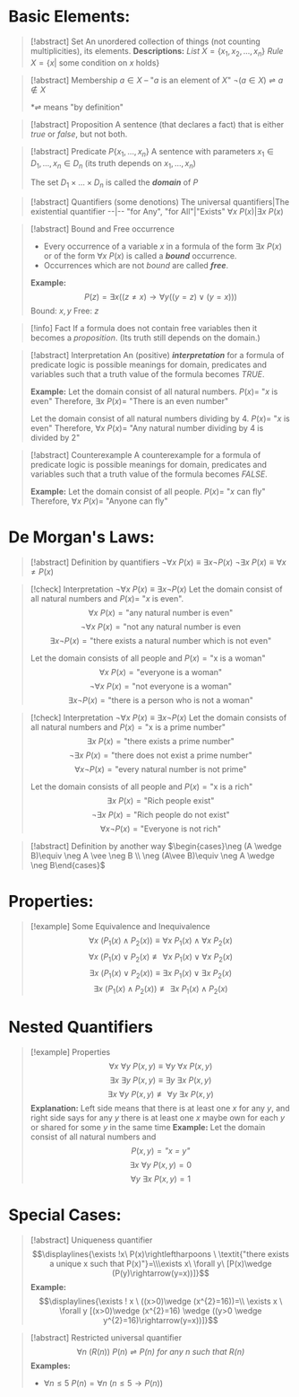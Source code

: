 # Basic Elements:

> [!abstract] Set
> An unordered  collection of things (not counting multiplicities), its elements.
> **Descriptions:**
> *List* $X = \{x_{1},x_{2},...,x_{n}\}$
> *Rule* $X= \{x|$ some condition on $x$ holds$\}$

> [!abstract] Membership
> $a\in X$ – "$a$ is an element of $X$"
> $\neg(a\in X)\rightleftharpoons a \notin X$
> 
> *$\rightleftharpoons$ means "by definition" 

>[!abstract] Proposition
>A sentence (that declares a fact) that is either *true* or *false*, but not both.

>[!abstract] Predicate $P\{x_1,...,x_{n}\}$
>A sentence with parameters $x_{1} \in D_{1},...,x_{n}\in D_{n}$ (its truth depends on $x_1,...,x_n$)
>
>The set $D_{1}\times ... \times D_{n}$ is called the ***domain*** of $P$

>[!abstract] Quantifiers (some denotions)
>The universal quantifiers|The existential quantifier
>--|--
>"for Any", "for All"|"Exists" 
>$\forall x\ P(x)$|$\exists x \ P(x)$

>[!abstract] Bound and Free occurrence
>- Every occurrence of a variable $x$ in a formula of the form $\exists x \ P(x)$ or of the form $\forall x \ P(x)$ is called a ***bound*** occurrence.
>- Occurrences which are not *bound* are called ***free***.  
>  
>  **Example:**
>  $$P(z)=\exists x ((z\neq x)\rightarrow \forall y((y=z)\vee (y=x)))$$ 
>  Bound: $x,y$
>  Free: $z$

>[!info] Fact
>If a formula does not contain free variables then it becomes a *proposition*. (Its truth still depends on the domain.)

> [!abstract] Interpretation
> An (positive) ***interpretation*** for a formula of predicate logic is possible meanings for domain, predicates and variables such that a truth value of the formula becomes *TRUE*.
> 
> **Example:**
> Let the domain consist of all natural numbers.
> $P(x)=$ "$x$ is even"
> Therefore, $\exists x \ P(x) =$ "There is an even number"  
> 
> Let the domain consist of all natural numbers dividing by 4.
> $P(x) =$ "$x$ is even"
> Therefore, $\forall x\ P(x) =$ "Any natural number dividing by 4 is divided by 2"
> 

>[!abstract] Counterexample
>A counterexample for a formula of predicate logic is possible meanings for domain, predicates and variables such that a truth value of the formula becomes *FALSE*.
>
>**Example:**
>Let the domain consist of all people.
>$P(x) =$ "$x$ can fly"
>Therefore, $\forall x \ P(x) =$ "Anyone can fly"

# De Morgan's Laws:

>[!abstract] Definition by quantifiers
>$\neg \forall x \ P(x)\equiv \exists x \neg P(x)$
>$\neg \exists x \ P(x) \equiv \forall x \neq P(x)$

>[!check]  Interpretation $\neg \forall x \ P(x)\equiv\exists x \neg P(x)$
>Let the domain consist of all natural numbers and $P(x) =$ "$x$ is even".
>$$\forall x\ P(x) = \text{"any natural number is even"}$$ 
>$$\neg \forall x \ P(x) = \text{"not any natural number is even}$$
>$$\exists x \neg P(x) = \text{"there exists a natural number which is not even"}$$
>
>Let the domain consists of all people and $P(x)=\text{"x is a woman"}$
>$$\forall x \ P(x)=\text{"everyone is a woman"}$$
>$$\neg \forall x \ P(x)=\text{"not everyone is a woman"}$$
>$$\exists x \neg P(x)=\text{"there is a person who is not a woman"}$$

>[!check] Interpretation $\neg \forall x \ P(x)\equiv \exists x \neg P(x)$
>Let the domain consists of all natural numbers and $P(x) = \text{"x is a prime number"}$
>$$\exists x\ P(x)=\text{"there exists a prime number"}$$
>$$\neg \exists x \ P(x)=\text{"there does not exist a prime number"}$$
>$$\forall x \neg P(x) = \text{"every natural number is not prime"}$$
>
>Let the domain consists of all people and $P(x)=\text{"x is a rich"}$
>$$\exists x \ P(x)=\text{"Rich people exist"}$$
>$$\neg \exists x \ P(x)=\text{"Rich people do not exist"}$$
>$$\forall x \neg P(x)=\text{"Everyone is not rich"}$$

> [!abstract] Definition by another way
> $\begin{cases}\neg (A \wedge B)\equiv \neg A \vee \neg B  \\
 \neg (A\vee B)\equiv \neg A \wedge \neg B\end{cases}$

# Properties:
> [!example] Some Equivalence and Inequivalence
> $$\forall x\ (P_{1}(x)\wedge P_{2}(x)) \equiv \forall x \ P_{1}(x) \wedge \forall x \ P_{2}(x)$$
> $$\forall x \ (P_{1}(x)\vee P_{2}(x)\not\equiv \forall x \ P_{1}(x) \vee \forall x \ P_{2}(x)$$
> $$\exists x \ (P_{1}(x)\vee P_{2}(x))\equiv \exists x \ P_{1}(x) \vee \exists x \ P_{2}(x)$$
> $$\exists x \ (P_{1}(x)\wedge P_{2}(x))\not\equiv \exists x\ P_{1}(x)\wedge P_{2}(x)$$

# Nested Quantifiers
>[!example] Properties
>$$\forall x\ \forall y \ P(x,y)\equiv \forall y\ \forall x \ P(x,y)$$
>$$\exists x\ \exists y \ P(x,y)\equiv \exists y\ \exists x \ P(x,y)$$
>$$\exists x\ \forall y \ P(x,y)\not \equiv \forall y \ \exists x \ P(x,y)$$ 
>**Explanation:** Left side means that there is at least one $x$ for any $y$, and right side says for any $y$ there is at least one $x$ maybe own for each $y$ or shared for some $y$ in the same time 
>**Example:**
>Let the domain consist of all natural numbers and $$P(x,y)=\textit{"x = y"}$$
>$$\exists x\ \forall y \ P(x,y)=0$$
>$$\forall y\ \exists x \ P(x,y)=1$$

# Special Cases:
>[!abstract] Uniqueness quantifier
>$$\displaylines{\exists !x\ P(x)\rightleftharpoons \ \textit{"there exists a unique x such that P(x)"}=\\\exists x\ \forall y\ [P(x)\wedge (P(y)\rightarrow(y=x))]}$$ 
>**Example:**
>$$\displaylines{\exists ! x \ ((x>0)\wedge (x^{2}=16))=\\
>\exists x \ \forall y [(x>0)\wedge (x^{2}=16) \wedge ((y>0 \wedge y^{2}=16)\rightarrow(y=x))]}$$

>[!abstract] Restricted universal quantifier
>$$\forall  n \ (R(n)) \ P(n)\rightleftharpoons \textit{P(n) for any n such that R(n)}$$
>**Examples:** 
>- $\forall n \leq 5 \ P(n) = \forall n \ (n\leq 5 \rightarrow P(n))$